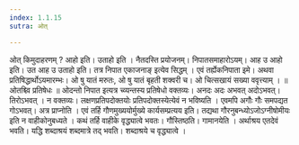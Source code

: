 ```yaml
---
index: 1.1.15
sutra: ओत्

---
```

ओत् किमुदाहरणम् ? आहो इति। उताहो इति । नैतदस्ति प्रयोजनम्। निपातसमाहारोऽयम्। आह उ आहो इति। उत आह उ उताहो इति। तत्र निपात एकाजनाङ् इत्येव सिद्धम् । एवं तर्ह्येकनिपाता इमे। अथवा प्रतिषिद्धार्थोऽयमारम्भः। ओ षु यातं मरुतः, ओ षु यातं बृहती शक्वरी च। ओ चित्सखायं सख्या ववृत्त्याम् । ॥ ओतश्च्वि प्रतिषेधः ॥ ओदन्तो निपात इत्यत्र च्व्यन्तस्य प्रतिषेधो वक्तव्यः। अनदः अदः अभवत् अदोऽभवत्। तिरोऽभवत् । न वक्तव्यः। लक्षणप्रतिपदोक्तयोः प्रतिपदोक्तस्येत्येवं न भविष्यति । एवमपि अगौः गौः समपद्यत गोऽभवत्। अत्र प्राप्नोति । एवं तर्हि गौणमुख्ययोर्मुख्ये कार्यसम्प्रत्यय इति। तद्यथा गौरनुबन्ध्योऽजोऽग्नीषोमीयः इति न वाहीकोनुबध्यते । कथं तर्हि वाहीके वृद्ध्यात्वे भवतः। गौस्तिष्ठति। गामानयेति । अर्थाश्रय एतदेवं भवति। यद्धि शब्दाश्रयं शब्दमात्रे तद् भवति। शब्दाश्रये च वृद्ध्यात्वे ।